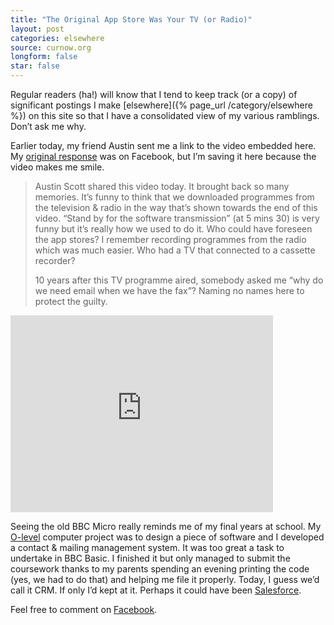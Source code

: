 ```yaml
---
title: "The Original App Store Was Your TV (or Radio)"
layout: post
categories: elsewhere
source: curnow.org
longform: false
star: false
---
```



Regular readers (ha!) will know that I tend to keep track (or a copy) of significant postings I make [elsewhere]({% page_url /category/elsewhere %}) on this site so that I have a consolidated view of my various ramblings. Don’t ask me why.

Earlier today, my friend Austin sent me a link to the video embedded here. My [original response](https://www.facebook.com/joncurnow/posts/10153517624446989) was on Facebook, but I’m saving it here because the video makes me smile.

> Austin Scott shared this video today. It brought back so many memories. It’s funny to think that we downloaded programmes from the television & radio in the way that’s shown towards the end of this video. “Stand by for the software transmission” (at 5 mins 30) is very funny but it’s really how we used to do it. Who could have foreseen the app stores? I remember recording programmes from the radio which was much easier. Who had a TV that connected to a cassette recorder?
> 
> 10 years after this TV programme aired, somebody asked me “why do we need email when we have the fax”? Naming no names here to protect the guilty.

<iframe width="420" height="315" src="https://www.youtube.com/embed/szdbKz5CyhA" title="How to send an &#39;E mail&#39;  | Database | Retro Computers | Early E mail | 1980s Technology | 1984" frameborder="0" allow="accelerometer; autoplay; clipboard-write; encrypted-media; gyroscope; picture-in-picture; web-share" referrerpolicy="strict-origin-when-cross-origin" allowfullscreen></iframe>

Seeing the old BBC Micro really reminds me of my final years at school. My [O-level](https://en.wikipedia.org/wiki/GCE_Ordinary_Level) computer project was to design a piece of software and I developed a contact & mailing management system. It was too great a task to undertake in BBC Basic. I finished it but only managed to submit the coursework thanks to my parents spending an evening printing the code (yes, we had to do that) and helping me file it properly. Today, I guess we’d call it CRM. If only I’d kept at it. Perhaps it could have been [Salesforce](https://www.salesforce.com/).

Feel free to comment on [Facebook](https://www.facebook.com/joncurnow/posts/10153517624446989).
